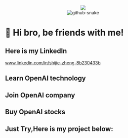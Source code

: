 <div align="center">
  <!-- dynamic typing effect  -->
    <!-- knock code pictures    -->
  <img src="https://cdn.jsdelivr.net/gh/sun0225SUN/sun0225SUN/assets/images/coding.gif" /><br>
  <div align="center">
    <picture>
      <source media="(prefers-color-scheme: dark)" srcset="https://cdn.jsdelivr.net/gh/sun0225SUN/sun0225SUN/profile-snake-contrib/github-contribution-grid-snake-dark.svg" />
      <source media="(prefers-color-scheme: light)" srcset="https://cdn.jsdelivr.net/gh/sun0225SUN/sun0225SUN/profile-snake-contrib/github-contribution-grid-snake.svg" />
      <img alt="github-snake" src="https://cdn.jsdelivr.net/gh/sun0225SUN/sun0225SUN/profile-snake-contrib/github-contribution-grid-snake-dark.svg" />
    </picture>
  </div>




<!-- Snake Code Contribution Map  -->




</div>

#  🙋 Hi bro, be friends with me!
## Here is my LinkedIn
www.linkedin.com/in/shijie-zheng-8b230433b
## Learn OpenAI technology
## Join OpenAI company
## Buy OpenAI stocks
## Just Try,Here is my project below:























